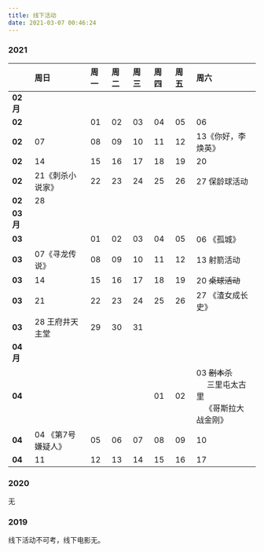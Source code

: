 ```yaml
---
title: 线下活动
date: 2021-03-07 00:46:24
---
```


### 2021


||周日|周一|周二|周三|周四|周五|周六|
|--|:--|:--|:--|:--|:--|:--|:--|
|**02月**|
|**02**||01|02|03|04|05|06|
|**02**|07|08|09|10|11|12|13《你好，李焕英》|
|**02**|14|15|16|17|18|19|20|
|**02**|21《刺杀小说家》|22|23|24|25|26|27 保龄球活动|
|**02**|28|
|**03月**|
|**03**||01|02|03|04|05|06 《孤城》|
|**03**|07《寻龙传说》|08|09|10|11|12|13 射箭活动|
|**03**|14|15|16|17|18|19|20 ~~桌球活动~~|
|**03**|21|22|23|24|25|26|27 《渣女成长史》|
|**03**|28 王府井天主堂|29|30|31|
|**04月**|
|**04**|||||01|02|03 ~~剧本杀~~<br>&nbsp;&nbsp;&nbsp;&nbsp;&nbsp;三里屯太古里<br>&nbsp;&nbsp;&nbsp;&nbsp;《哥斯拉大战金刚》|
|**04**|04 《第7号嫌疑人》|05|06|07|08|09|10|
|**04**|11|12|13|14|15|16|17|



### 2020

无

### 2019

线下活动不可考，线下电影无。

